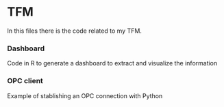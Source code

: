 # TFM
In this files there is the code related to my TFM.

### Dashboard
Code in R to generate a dashboard to extract and visualize the information

### OPC client

Example of stablishing an OPC connection with Python
